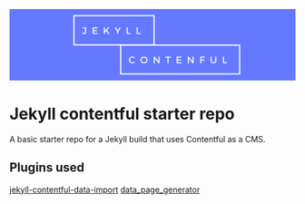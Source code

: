 ![logo](https://raw.githubusercontent.com/jack-wright/jekyll-contentful-starter/master/Jekyll.png)
# Jekyll contentful starter repo

A basic starter repo for a Jekyll build that uses Contentful as a CMS.

## Plugins used

[jekyll-contentful-data-import](https://github.com/contentful/jekyll-contentful-data-import)
[data_page_generator](https://github.com/avillafiorita/jekyll-datapage_gen)
